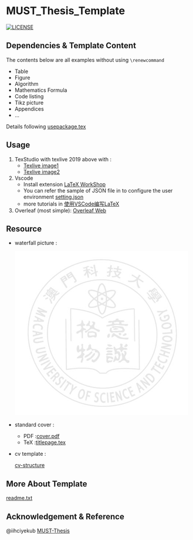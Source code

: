# MUST_Thesis_Template
[![LICENSE](https://img.shields.io/badge/license-Creative%20Commons%20Attribution--ShareAlike%204.0%20International%20Public%20License-blue)](https://creativecommons.org/licenses/by/4.0/legalcode)
## Dependencies & Template Content
The contents below are all examples without using `\renewcommand` 
- Table 
- Figure 
- Algorithm 
- Mathematics Formula
- Code listing 
- Tikz picture 
- Appendices 
- ...
  
Details following [usepackage.tex](macros/usepackages.tex)
## Usage
1. TexStudio with texlive 2019 above with : 
   - [Texlive image1](https://mirror.bjtu.edu.cn/CTAN/systems/texlive/Images/)
   - [Texlive image2](https://mirrors.tuna.tsinghua.edu.cn/CTAN/systems/texlive/Images/)
2. Vscode 
   - Install extension [LaTeX WorkShop](https://marketplace.visualstudio.com/items?itemName=James-Yu.latex-workshop) 
   - You can refer the sample of JSON file in to configure the user environment [setting.json](vscode_latex_setting/settings.json)
   - more tutorials in [使用VSCode编写LaTeX](https://zhuanlan.zhihu.com/p/38178015)
3. Overleaf (most simple): [Overleaf Web](https://www.overleaf.com/)
## Resource
- waterfall picture :

    ![](figure/waterlogo.jpg)
- standard cover :
   
    - PDF :[cover.pdf](cover/cover.pdf) 
    - TeX :[titlepage.tex](titlepage.sty) 

- cv template :
    
    [cv-structure](cv-structure.sty)
## More About Template
[readme.txt](readme.txt)
## Acknowledgement & Reference
@iihciyekub [MUST-Thesis](https://github.com/iihciyekub/MUST-Thesis)

